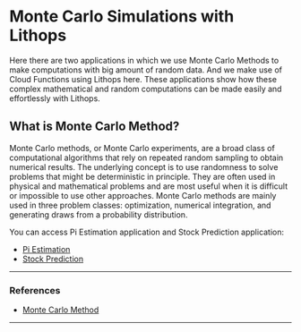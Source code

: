 
# Monte Carlo Simulations with Lithops

Here there are two applications in which we use Monte Carlo Methods to make computations with big amount of random data. And we make use of Cloud Functions using Lithops here. These applications show how these complex mathematical and random computations can be made easily and effortlessly with Lithops.

##  What is Monte Carlo Method?
Monte Carlo methods, or Monte Carlo experiments, are a broad class of computational algorithms that rely on repeated random sampling to obtain numerical results. The underlying concept is to use randomness to solve problems that might be deterministic in principle. They are often used in physical and mathematical problems and are most useful when it is difficult or impossible to use other approaches. Monte Carlo methods are mainly used in three problem classes: optimization, numerical integration, and generating draws from a probability distribution.

You can access Pi Estimation application and Stock Prediction application:

- [Pi Estimation](pi_estimation/)
- [Stock Prediction](stock_prediction/)


---
### References
- [Monte Carlo Method](https://en.wikipedia.org/wiki/Monte_Carlo_method)
-----

